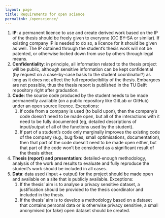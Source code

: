 ```yaml
---
layout: page
title: Requirements for open science
permalink: /openscience/
---
```




1. **IP**: a permanent licence to use and create derived work based on the IP of the thesis should be freely given to everyone (CC BY-SA or similar). If existing company IP is needed to do so, a licence for it should be given as well. The IP obtained through the student’s thesis work will not be patented, or otherwise locked down from use by others through legal means.
2. **Confidentiality**: in principle, all information related to the thesis project will be public, although sensitive information can be kept confidential (by request on a case-by-case basis to the student coordinator?) as long as it does not affect the full reproducibility of the thesis. Embargoes are not possible, thus the thesis report is published in the TU Delft repository right after graduation.
3. **Code**: the source code produced by the student needs to be made permanently available (on a public repository like GitLab or GitHub) under an open source licence. Exceptions:
    1. If code from a company is used (to build upon), then the company’s code doesn’t need to be made open, but all of the interactions with it need to be fully documented (eg, detailed descriptions of input/output of all of the functions used by the student).
    2. If part of a student’s code only marginally improves the existing code of the company (e.g., bug fixes, small optimisations, documentation), then that part of the code doesn’t need to be made open either, but that part of the code won’t be considered as a significant result of the thesis either.
4. **Thesis (report)** **and** **presentation**: detailed-enough methodology, analysis of the work and results to evaluate and fully reproduce the student’s work should be included in all cases. 
5. **Data**: data used (input + output) for the project should be made open and available on a site that is publicly available. Exceptions:
    1. If the thesis’ aim is to analyse a privacy sensitive dataset, a justification should be provided to the thesis coordinator and included in the thesis.
    2. If the thesis’ aim is to develop a methodology based on a dataset that contains personal data or is otherwise privacy sensitive, a small anonymised (or fake) open dataset should be created.




 